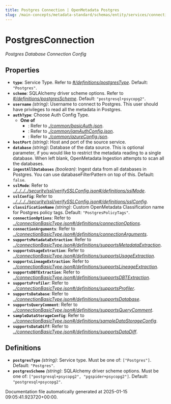 ```yaml
---
title: Postgres Connection | OpenMetadata Postgres
slug: /main-concepts/metadata-standard/schemas/entity/services/connections/database/postgresconnection
---
```


# PostgresConnection

*Postgres Database Connection Config*

## Properties

- **`type`**: Service Type. Refer to *[#/definitions/postgresType](#definitions/postgresType)*. Default: `"Postgres"`.
- **`scheme`**: SQLAlchemy driver scheme options. Refer to *[#/definitions/postgresScheme](#definitions/postgresScheme)*. Default: `"postgresql+psycopg2"`.
- **`username`** *(string)*: Username to connect to Postgres. This user should have privileges to read all the metadata in Postgres.
- **`authType`**: Choose Auth Config Type.
  - **One of**
    - : Refer to *[./common/basicAuth.json](#common/basicAuth.json)*.
    - : Refer to *[./common/iamAuthConfig.json](#common/iamAuthConfig.json)*.
    - : Refer to *[./common/azureConfig.json](#common/azureConfig.json)*.
- **`hostPort`** *(string)*: Host and port of the source service.
- **`database`** *(string)*: Database of the data source. This is optional parameter, if you would like to restrict the metadata reading to a single database. When left blank, OpenMetadata Ingestion attempts to scan all the databases.
- **`ingestAllDatabases`** *(boolean)*: Ingest data from all databases in Postgres. You can use databaseFilterPattern on top of this. Default: `false`.
- **`sslMode`**: Refer to *[../../../../security/ssl/verifySSLConfig.json#/definitions/sslMode](#/../../../security/ssl/verifySSLConfig.json#/definitions/sslMode)*.
- **`sslConfig`**: Refer to *[../../../../security/ssl/verifySSLConfig.json#/definitions/sslConfig](#/../../../security/ssl/verifySSLConfig.json#/definitions/sslConfig)*.
- **`classificationName`** *(string)*: Custom OpenMetadata Classification name for Postgres policy tags. Default: `"PostgresPolicyTags"`.
- **`connectionOptions`**: Refer to *[../connectionBasicType.json#/definitions/connectionOptions](#/connectionBasicType.json#/definitions/connectionOptions)*.
- **`connectionArguments`**: Refer to *[../connectionBasicType.json#/definitions/connectionArguments](#/connectionBasicType.json#/definitions/connectionArguments)*.
- **`supportsMetadataExtraction`**: Refer to *[../connectionBasicType.json#/definitions/supportsMetadataExtraction](#/connectionBasicType.json#/definitions/supportsMetadataExtraction)*.
- **`supportsUsageExtraction`**: Refer to *[../connectionBasicType.json#/definitions/supportsUsageExtraction](#/connectionBasicType.json#/definitions/supportsUsageExtraction)*.
- **`supportsLineageExtraction`**: Refer to *[../connectionBasicType.json#/definitions/supportsLineageExtraction](#/connectionBasicType.json#/definitions/supportsLineageExtraction)*.
- **`supportsDBTExtraction`**: Refer to *[../connectionBasicType.json#/definitions/supportsDBTExtraction](#/connectionBasicType.json#/definitions/supportsDBTExtraction)*.
- **`supportsProfiler`**: Refer to *[../connectionBasicType.json#/definitions/supportsProfiler](#/connectionBasicType.json#/definitions/supportsProfiler)*.
- **`supportsDatabase`**: Refer to *[../connectionBasicType.json#/definitions/supportsDatabase](#/connectionBasicType.json#/definitions/supportsDatabase)*.
- **`supportsQueryComment`**: Refer to *[../connectionBasicType.json#/definitions/supportsQueryComment](#/connectionBasicType.json#/definitions/supportsQueryComment)*.
- **`sampleDataStorageConfig`**: Refer to *[../connectionBasicType.json#/definitions/sampleDataStorageConfig](#/connectionBasicType.json#/definitions/sampleDataStorageConfig)*.
- **`supportsDataDiff`**: Refer to *[../connectionBasicType.json#/definitions/supportsDataDiff](#/connectionBasicType.json#/definitions/supportsDataDiff)*.
## Definitions

- **`postgresType`** *(string)*: Service type. Must be one of: `["Postgres"]`. Default: `"Postgres"`.
- **`postgresScheme`** *(string)*: SQLAlchemy driver scheme options. Must be one of: `["postgresql+psycopg2", "pgspider+psycopg2"]`. Default: `"postgresql+psycopg2"`.


Documentation file automatically generated at 2025-01-15 09:05:41.923720+00:00.
